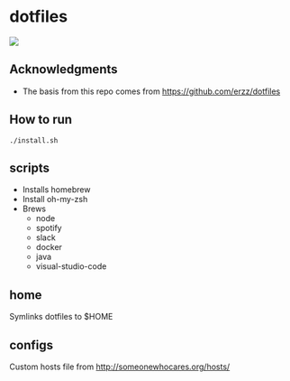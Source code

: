 # dotfiles
![](https://github.com/nicce/dotfiles/workflows/test_dotfiles/badge.svg)

## Acknowledgments
* The basis from this repo comes from https://github.com/erzz/dotfiles

## How to run
`./install.sh`

## scripts
* Installs homebrew
* Install oh-my-zsh
* Brews
    * node
    * spotify
    * slack
    * docker
    * java
    * visual-studio-code

## home
Symlinks dotfiles to $HOME

## configs 
Custom hosts file from http://someonewhocares.org/hosts/
